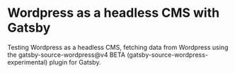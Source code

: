 # Wordpress as a headless CMS with Gatsby

Testing Wordpress as a headless CMS, fetching data from Wordpress using the gatsby-source-wordpress@v4 BETA (gatsby-source-wordpress-experimental) plugin for Gatsby.
